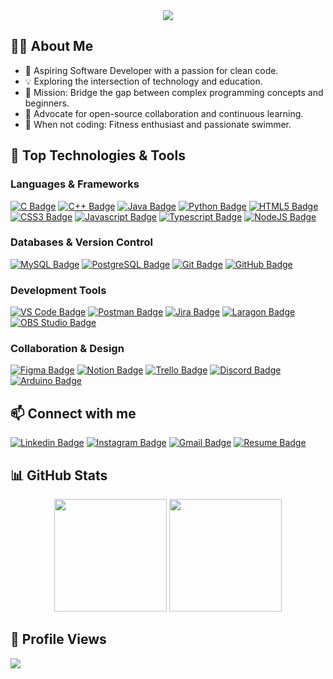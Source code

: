 <div align="center">
  <img src="https://readme-typing-svg.demolab.com?font=Fira+Code&weight=600&size=28&duration=4000&pause=1000&color=00B8D4&center=true&vCenter=true&random=false&width=435&lines=Hi%2C+I'm+Ray+Mondrag%C3%B3n+%F0%9F%91%8B"/>
</div>


## 👨‍💻 About Me
- 🚀 Aspiring Software Developer with a passion for clean code.
- 💡 Exploring the intersection of technology and education.
- 🎯 Mission: Bridge the gap between complex programming concepts and beginners.
- 🌱 Advocate for open-source collaboration and continuous learning.
- 🦾 When not coding: Fitness enthusiast and passionate swimmer.
</div>

## 🚀 Top Technologies & Tools

### Languages & Frameworks
[![C Badge](https://img.shields.io/badge/-C-00599C?style=for-the-badge&labelColor=black&logo=c&logoColor=00599C)](#)
[![C++ Badge](https://img.shields.io/badge/-C++-00599C?style=for-the-badge&labelColor=black&logo=c%2B%2B&logoColor=00599C)](#)
[![Java Badge](https://img.shields.io/badge/-Java-ED8B00?style=for-the-badge&labelColor=black&logo=openjdk&logoColor=ED8B00)](#)
[![Python Badge](https://img.shields.io/badge/-Python-3670A0?style=for-the-badge&labelColor=black&logo=python&logoColor=3670A0)](#)
[![HTML5 Badge](https://img.shields.io/badge/-HTML5-E34F26?style=for-the-badge&labelColor=black&logo=html5&logoColor=E34F26)](#)
[![CSS3 Badge](https://img.shields.io/badge/-CSS3-1572B6?style=for-the-badge&labelColor=black&logo=css3&logoColor=1572B6)](#)
[![Javascript Badge](https://img.shields.io/badge/-Javascript-F0DB4F?style=for-the-badge&labelColor=black&logo=javascript&logoColor=F0DB4F)](#)
[![Typescript Badge](https://img.shields.io/badge/-Typescript-007acc?style=for-the-badge&labelColor=black&logo=typescript&logoColor=007acc)](#)
[![NodeJS Badge](https://img.shields.io/badge/-NodeJS-3C873A?style=for-the-badge&labelColor=black&logo=node.js&logoColor=3C873A)](#)

### Databases & Version Control
[![MySQL Badge](https://img.shields.io/badge/-MySQL-4479A1?style=for-the-badge&labelColor=black&logo=mysql&logoColor=white)](#)
[![PostgreSQL Badge](https://img.shields.io/badge/-PostgreSQL-336791?style=for-the-badge&labelColor=black&logo=postgresql&logoColor=white)](#)
[![Git Badge](https://img.shields.io/badge/-Git-F05032?style=for-the-badge&labelColor=black&logo=git&logoColor=F05032)](#)
[![GitHub Badge](https://img.shields.io/badge/-GitHub-181717?style=for-the-badge&labelColor=black&logo=github&logoColor=white)](#)

### Development Tools
[![VS Code Badge](https://img.shields.io/badge/-VS%20Code-007ACC?style=for-the-badge&labelColor=black&logo=visual-studio-code&logoColor=007ACC)](#)
[![Postman Badge](https://img.shields.io/badge/-Postman-FF6C37?style=for-the-badge&labelColor=black&logo=postman&logoColor=FF6C37)](#)
[![Jira Badge](https://img.shields.io/badge/-Jira-0052CC?style=for-the-badge&labelColor=black&logo=jira&logoColor=0052CC)](#)
[![Laragon Badge](https://img.shields.io/badge/-Laragon-0E83CD?style=for-the-badge&labelColor=black&logo=laragon&logoColor=0E83CD)](#)
[![OBS Studio Badge](https://img.shields.io/badge/-OBS%20Studio-302E31?style=for-the-badge&labelColor=black&logo=obs-studio&logoColor=white)](#)

### Collaboration & Design
[![Figma Badge](https://img.shields.io/badge/-Figma-F24E1E?style=for-the-badge&labelColor=black&logo=figma&logoColor=F24E1E)](#)
[![Notion Badge](https://img.shields.io/badge/-Notion-000000?style=for-the-badge&labelColor=black&logo=notion&logoColor=white)](#)
[![Trello Badge](https://img.shields.io/badge/-Trello-026AA7?style=for-the-badge&labelColor=black&logo=trello&logoColor=026AA7)](#)
[![Discord Badge](https://img.shields.io/badge/-Discord-5865F2?style=for-the-badge&labelColor=black&logo=discord&logoColor=5865F2)](#)
[![Arduino Badge](https://img.shields.io/badge/-Arduino-00979D?style=for-the-badge&labelColor=black&logo=arduino&logoColor=00979D)](#)

## 📫 Connect with me
<div align="left">
  
[![Linkedin Badge](https://img.shields.io/badge/-Ray_Mondragón-0e76a8?style=flat&labelColor=0e76a8&logo=linkedin&logoColor=white)](https://www.linkedin.com/in/raymondragonn/) 
[![Instagram Badge](https://img.shields.io/badge/-@raymondragonn-e84393?style=flat&labelColor=e84393&logo=instagram&logoColor=white)](https://www.instagram.com/raymondragonn/) 
[![Gmail Badge](https://img.shields.io/badge/-Ray_Mondragón-c0392b?style=flat&labelColor=c0392b&logo=gmail&logoColor=white)](mailto:raymondragonn@gmail.com)
[![Resume Badge](https://img.shields.io/badge/Resume%20%2F%20CV-black?style=flat&logo=readthedocs&logoColor=white)](https://drive.google.com/file/d/11ZbLs7v3kZCYqo0rpgC_e8fsjW8NtEiQ/view?usp=sharing)
</div>

## 📊 GitHub Stats
<div align="center">
  <img height="180em" src="https://github-readme-stats.vercel.app/api/top-langs/?username=raymondragonn&layout=compact&langs_count=8&theme=tokyonight"/>
  <img height="180em" src="https://github-readme-stats.vercel.app/api?username=raymondragonn&show_icons=true&theme=tokyonight"/>
</div>

## 👥 Profile Views
[![](https://visitcount.itsvg.in/api?id=raymondragonn&icon=7&color=0)](https://visitcount.itsvg.in)
